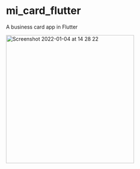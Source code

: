 # mi_card_flutter
A business card app in Flutter


<img width="352" alt="Screenshot 2022-01-04 at 14 28 22" src="https://user-images.githubusercontent.com/17130544/148066181-70036e41-d46b-40bd-9893-aaed15edf24a.png">
